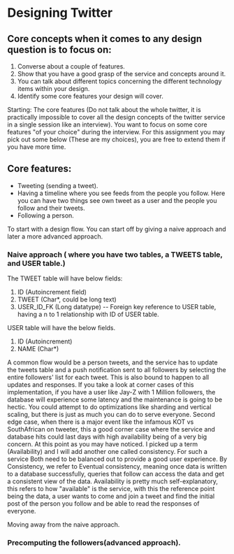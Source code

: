 
# Designing Twitter

## Core concepts when it comes to any design question is to focus on:
1. Converse about a couple of features.
2. Show that you have a good grasp of the service and concepts around it.
3. You can talk about different topics concerning the different technology items within your design.
4. Identify some core features your design will cover.

Starting: The core features (Do not talk about the whole twitter, it is practically impossible to cover all the design concepts of the twitter service in a single session like an interview). You want to focus on some core features "of your choice" during the interview.
For this assignment you may pick out some below (These are my choices), you are free to extend them if you have more time.

## Core features:

- Tweeting (sending a tweet).
- Having a timeline where you see feeds from the people you follow. Here you can have two things see own tweet as a user and the people you follow and their tweets.
- Following a person.

To start with a design flow. You can start off by giving a naive approach and later a more advanced approach.

### Naive approach ( where you have two tables, a TWEETS table, and USER table.)

The TWEET table will have below fields:
1. ID (Autoincrement field)
2. TWEET (Char*, could be long text)
3. USER_ID_FK (Long datatype) --  Foreign key reference to USER table, having a n to 1 relationship with ID of USER table.

USER table will have the below fields.
1. ID (Autoincrement)
2. NAME (Char*)

A common flow would be a person tweets, and the service has to update the tweets table and a push notification sent to all followers by selecting the entire followers' list for each tweet. This is also bound to happen to all updates and responses. If you take a look at corner cases of this implementation, if you have a user like Jay-Z with 1 Million followers, the database will experience some latency and the maintenance is going to be hectic. You could attempt to do optimizations like sharding and vertical scaling, but there is just as much you can do to serve everyone. Second edge case, when there is a major event like the infamous KOT vs SouthAfrican on tweeter, this a good corner case where the service and database hits could last days with high availability being of a very big concern.
At this point as you may have noticed. I picked up a term (Availability) and I will add another one called consistency. For such a service 
Both need to be balanced out to provide a good user experience. 
By Consistency, we refer to Eventual consistency, meaning once data is written to a database successfully, queries that follow can access the data and get a consistent view of the data. Availability is pretty much self-explanatory, this refers to how "available" is the service, with this the reference point being the data, a user wants to come and join a tweet and find the initial post of the person you follow and be able to read the responses of everyone.

Moving away from the naive approach.

### Precomputing the followers(advanced approach).





